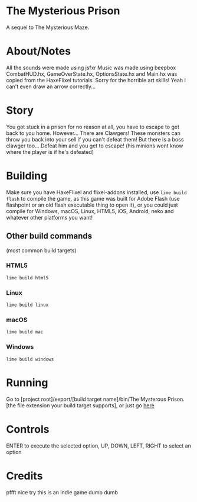 # The Mysterious Prison
A sequel to The Mysterious Maze.
# About/Notes
All the sounds were made using jsfxr
Music was made using beepbox
CombatHUD.hx, GameOverState.hx, OptionsState.hx and Main.hx was copied from the HaxeFlixel tutorials.
Sorry for the horrible art skills! Yeah I can't even draw an arrow correctly...
# Story
You got stuck in a prison for no reason at all,
you have to escape to get back to you home. However...
There are Clawgers! These monsters can throw you back into your sell if you can't defeat them!
But there is a boss clawger too... Defeat him and you get to escape! (his minions wont know where the player is if he's defeated)
# Building
Make sure you have HaxeFlixel and flixel-addons installed,
use `lime build flash` to compile the game,
as this game was built for Adobe Flash (use flashpoint or an old flash executable thing to open it),
or you could just compile for Windows, macOS, Linux, HTML5, iOS, Android, neko and whatever other platforms you want!
## Other build commands
(most common build targets)
### HTML5
`lime build html5`
### Linux
`lime build linux`
### macOS
`lime build mac`
### Windows
`lime build windows`
# Running
Go to [project root]/export/[build target name]/bin/The Mysterous Prison.[the file extension your build target supports],
or just go [here](https://hdfsyu.itch.io/the-mysterious-prison)
# Controls
ENTER to execute the selected option,
UP, DOWN, LEFT, RIGHT to select an option
# Credits
pffft nice try this is an indie game dumb dumb
